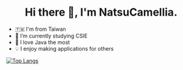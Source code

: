 <h1 align=center> Hi there 👋, I'm NatsuCamellia. </h1>

- 🇹🇼 I'm from Taiwan
- 🔭 I’m currently studying CSIE
- 🌱 I love Java the most
- 💡 I enjoy making applications for others

[![Top Langs](https://github-readme-stats.vercel.app/api/top-langs/?username=NatsuCamellia&langs_count=8)](https://github.com/NatsuCamellia/github-readme-stats)
